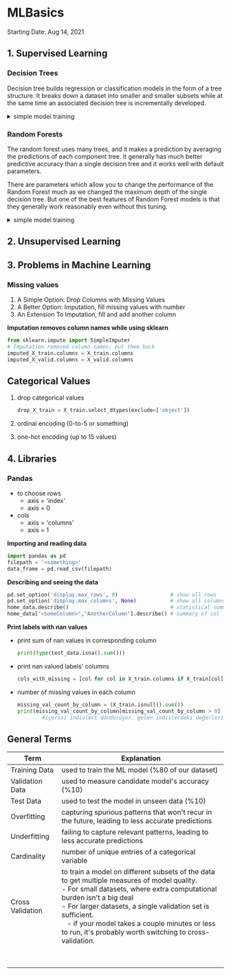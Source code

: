 # MLBasics

Starting Date: Aug 14, 2021

## 1. Supervised Learning

### Decision Trees

Decision tree builds regression or classification models in the form of a tree structure. It breaks down a dataset into smaller and smaller subsets while at the same time an associated decision tree is incrementally developed.

<details>
  <summary>simple model training</summary>

  ```python
  # Code you have previously used to load data
  import pandas as pd
  from sklearn.metrics import mean_absolute_error
  from sklearn.model_selection import train_test_split
  from sklearn.tree import DecisionTreeRegressor


  # Path of the file to read
  iowa_file_path = '../input/home-data-for-ml-course/train.csv'

  home_data = pd.read_csv(iowa_file_path)
  # Create target object and call it y
  y = home_data.SalePrice
  # Create X
  features = ['LotArea', 'YearBuilt', '1stFlrSF', '2ndFlrSF', 'FullBath', 'BedroomAbvGr', 'TotRmsAbvGrd']
  X = home_data[features]

  # Split into validation and training data
  train_X, val_X, train_y, val_y = train_test_split(X, y, random_state=1)

  # Specify Model
  iowa_model = DecisionTreeRegressor(random_state=1)
  # Fit Model
  iowa_model.fit(train_X, train_y)

  # Make validation predictions and calculate mean absolute error
  val_predictions = iowa_model.predict(val_X)
  val_mae = mean_absolute_error(val_predictions, val_y)
  print("Validation MAE: {:,.0f}".format(val_mae))

  def get_mae(max_leaf_nodes, train_X, val_X, train_y, val_y):
    model = DecisionTreeRegressor(max_leaf_nodes=max_leaf_nodes, random_state=0)
    model.fit(train_X, train_y)
    preds_val = model.predict(val_X)
    mae = mean_absolute_error(val_y, preds_val)
    return(mae)

  cd = [5, 25, 50, 100, 250, 500]
  # Write loop to find the ideal tree size from candidate_max_leaf_nodes

  scores = {leaf_size: get_mae(leaf_size, train_X, val_X, train_y, val_y) for leaf_size in cd}

  # Store the best value of max_leaf_nodes (it will be either 5, 25, 50, 100, 250 or 500)
  best_tree_size = min(scores, key=scores.get)

  # Fill in argument to make optimal size and uncomment
  final_model = DecisionTreeRegressor(max_leaf_nodes = best_tree_size, random_state=1)

  # fit the final model and uncomment the next two lines
  final_model.fit(X, y)
  val_predictions = final_model.predict(val_X)
  print(mean_absolute_error(val_y, val_predictions))
  ```

  </details>

### Random Forests

The random forest uses many trees, and it makes a prediction by averaging the predictions of each component tree. It generally has much better predictive accuracy than a single decision tree and it works well with default parameters.

There are parameters which allow you to change the performance of the Random Forest much as we changed the maximum depth of the single decision tree. But one of the best features of Random Forest models is that they generally work reasonably even without this tuning.

<details>
  <summary>simple model training</summary>

  ```python
  from sklearn.ensemble import RandomForestRegressor
  from sklearn.metrics import mean_absolute_error

  forest_model = RandomForestRegressor(random_state=1)
  forest_model.fit(train_X, train_y)
  melb_preds = forest_model.predict(val_X)
  print(mean_absolute_error(val_y, melb_preds))
  ```

  </details>

## 2. Unsupervised Learning

## 3. Problems in Machine Learning

### Missing values

1) A Simple Option: Drop Columns with Missing Values
2) A Better Option: Imputation, fill missing values with number
3) An Extension To Imputation, fill and add another column

**Imputation removes column names while using sklearn**

```python
from sklearn.impute import SimpleImputer
# Imputation removed column names; put them back
imputed_X_train.columns = X_train.columns
imputed_X_valid.columns = X_valid.columns
```

## Categorical Values

1. drop categorical values

    ```python
    drop_X_train = X_train.select_dtypes(exclude=['object'])
    ```

2. ordinal encoding (0-to-5 or something)
3. one-hot encoding (up to 15 values)

## 4. Libraries

### Pandas

- to choose rows
  - axis = 'index'
  - axis = 0
- cols
  - axis = 'columns'
  - axis = 1

**Importing and reading data**

```python
import pandas as pd
filepath = '<something>'
data_frame = pd.read_csv(filepath)
```

**Describing and seeing the data**

```python
pd.set_option('display.max_rows', 0)                 # show all rows
pd.set_option('display.max_columns', None)           # show all columns
home_data.describe()                                 # statistical summmary of data
home_data["<SomeColumn>","AnotherColumn"].describe() # summary of col 
```

**Print labels with nan values**
- print sum of nan values in corresponding column

  ```python
  print(type(test_data.isna().sum()))
  ```

* print nan valued labels' columns

  ```python
  cols_with_missing = [col for col in X_train.columns if X_train[col].isnull().any()]
  ```

* number of missing values in each column

  ```python
  missing_val_count_by_column = (X_train.isnull().sum())
  print(missing_val_count_by_column[missing_val_count_by_column > 0]
          #içerisi indisleri döndürüyor. gelen indislerdeki değerlerin hepsini yazdırıyoruz.s
  ```

## General Terms

| Term   | Explanation          |
|------------ |----------------- |
| Training Data   | used to train the ML model (%80 of our dataset) |
| Validation Data | used to measure candidate model's accuracy (%10)|
| Test Data | used to test the model in unseen data (%10) |
| Overfitting | capturing spurious patterns that won't recur in the future, leading to less accurate predictions |
|Underfitting | failing to capture relevant patterns, leading to less accurate predictions|
| Cardinality | number of unique entries of a categorical variable |
| Cross Validation | to train a model on different subsets of the data to get multiple measures of model quality. <br> -  For small datasets, where extra computational burden isn't a big deal <br> - For larger datasets, a single validation set is sufficient. <br>    - if your model takes a couple minutes or less to run, it's probably worth switching to cross-validation.|
|  | |
|  | |
|  | |
|  | |
|  | |
|  | |
|  | |
|  | |
